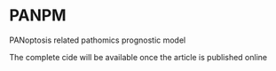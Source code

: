 # PANPM
PANoptosis related pathomics prognostic model

The complete cide will be available once the article is published online
